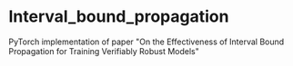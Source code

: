 # Interval_bound_propagation
PyTorch implementation of paper "On the Effectiveness of Interval Bound Propagation for Training Verifiably Robust Models"
